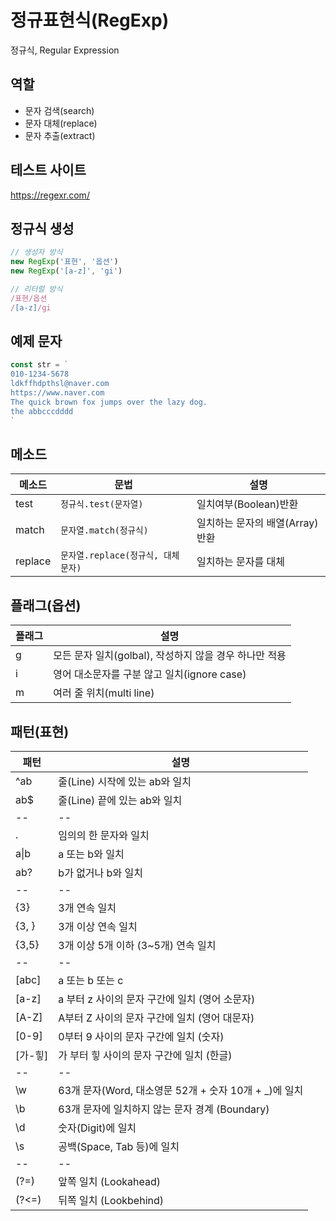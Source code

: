 # 정규표현식(RegExp)

정규식, Regular Expression

## 역할

- 문자 검색(search)
- 문자 대체(replace)
- 문자 추출(extract)

## 테스트 사이트

https://regexr.com/

## 정규식 생성

```js
// 생성자 방식
new RegExp('표현', '옵션')
new RegExp('[a-z]', 'gi')

// 리터럴 방식
/표현/옵션
/[a-z]/gi
```

## 예제 문자
```js
const str = `
010-1234-5678
ldkffhdpthsl@naver.com
https://www.naver.com
The quick brown fox jumps over the lazy dog.
the abbcccdddd
`
```

## 메소드
메소드 | 문법 | 설명
--|--|--
test | `정규식.test(문자열)` | 일치여부(Boolean)반환
match | `문자열.match(정규식)` | 일치하는 문자의 배열(Array)반환
replace | `문자열.replace(정규식, 대체문자)` | 일치하는 문자를 대체


## 플래그(옵션)
플래그 | 설명
--|--
g | 모든 문자 일치(golbal), 작성하지 않을 경우 하나만 적용
i | 영어 대소문자를 구분 않고 일치(ignore case)
m | 여러 줄 위치(multi line)


## 패턴(표현)

패턴|설명
--|--
^ab | 줄(Line) 시작에 있는 ab와 일치
ab$ | 줄(Line) 끝에 있는 ab와 일치
--|--
. | 임의의 한 문자와 일치
a&verbar;b | a 또는 b와 일치
ab? | b가 없거나 b와 일치
--|--
{3} | 3개 연속 일치
{3, } | 3개 이상 연속 일치
{3,5} | 3개 이상 5개 이하 (3~5개) 연속 일치
--|--
[abc] | a 또는 b 또는 c
[a-z] | a 부터 z 사이의 문자 구간에 일치 (영어 소문자)
[A-Z] | A부터 Z 사이의 문자 구간에 일치 (영어 대문자)
[0-9] | 0부터 9 사이의 문자 구간에 일치 (숫자)
[가-힣] | 가 부터 힣 사이의 문자 구간에 일치 (한글)
--|--
\w | 63개 문자(Word, 대소영문 52개 + 숫자 10개 + _)에 일치 
\b | 63개 문자에 일치하지 않는 문자 경계 (Boundary)
\d | 숫자(Digit)에 일치
\s | 공백(Space, Tab 등)에 일치 
--|--
(?=) | 앞쪽 일치 (Lookahead)
(?<=) | 뒤쪽 일치 (Lookbehind)